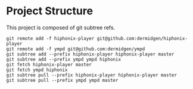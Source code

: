 # Project Structure
This project is composed of git subtree refs.

```
git remote add -f hiphonix-player git@github.com:dermidgen/hiphonix-player
git remote add -f ympd git@github.com:dermidgen/ympd
git subtree add --prefix hiphonix-player hiphonix-player master
git subtree add --prefix ympd ympd hiphonix
git fetch hiphonix-player master
git fetch ympd hiphonix
git subtree pull --prefix hiphonix-player hiphonix-player master
git subtree pull --prefix ympd ympd master
```
